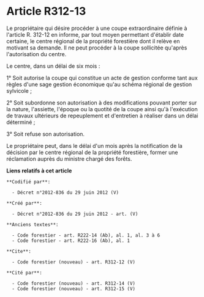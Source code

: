 # Article R312-13

Le propriétaire qui désire procéder à une coupe extraordinaire définie à l'article R. 312-12 en informe, par tout moyen
permettant d'établir date certaine, le centre régional de la propriété forestière dont il relève en motivant sa demande. Il
ne peut procéder à la coupe sollicitée qu'après l'autorisation du centre.

Le centre, dans un délai de six mois :

1° Soit autorise la coupe qui constitue un acte de gestion conforme tant aux règles d'une sage gestion économique qu'au
schéma régional de gestion sylvicole ;

2° Soit subordonne son autorisation à des modifications pouvant porter sur la nature, l'assiette, l'époque ou la quotité de
la coupe ainsi qu'à l'exécution de travaux ultérieurs de repeuplement et d'entretien à réaliser dans un délai déterminé ;

3° Soit refuse son autorisation.

Le propriétaire peut, dans le délai d'un mois après la notification de la décision par le centre régional de la propriété
forestière, former une réclamation auprès du ministre chargé des forêts.

**Liens relatifs à cet article**

	**Codifié par**:

	  - Décret n°2012-836 du 29 juin 2012 (V)

	**Créé par**:

	  - Décret n°2012-836 du 29 juin 2012 - art. (V)

	**Anciens textes**:

	  - Code forestier - art. R222-14 (Ab), al. 1, al. 3 à 6
	  - Code forestier - art. R222-16 (Ab), al. 1

	**Cite**:

	  - Code forestier (nouveau) - art. R312-12 (V)

	**Cité par**:

	  - Code forestier (nouveau) - art. R312-14 (V)
	  - Code forestier (nouveau) - art. R312-15 (V)
